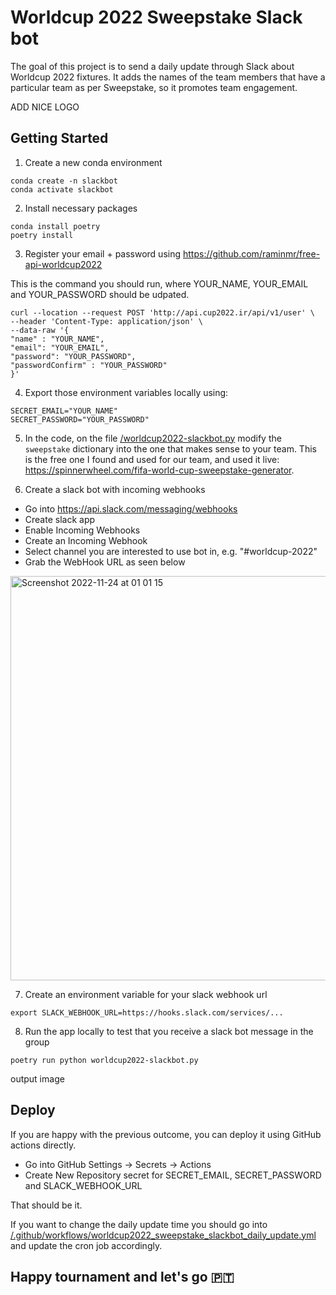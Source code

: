 # Worldcup 2022 Sweepstake Slack bot

The goal of this project is to send a daily update through Slack about Worldcup 2022 fixtures. It adds the names of the team members that have a particular team as per Sweepstake, so it promotes team engagement.

ADD NICE LOGO

## Getting Started

1. Create a new conda environment

```
conda create -n slackbot
conda activate slackbot
```

2. Install necessary packages

```
conda install poetry
poetry install
```

3. Register your email + password using https://github.com/raminmr/free-api-worldcup2022

This is the command you should run, where YOUR_NAME, YOUR_EMAIL and YOUR_PASSWORD should be udpated.
```
curl --location --request POST 'http://api.cup2022.ir/api/v1/user' \
--header 'Content-Type: application/json' \
--data-raw '{
"name" : "YOUR_NAME",
"email": "YOUR_EMAIL",
"password": "YOUR_PASSWORD",
"passwordConfirm" : "YOUR_PASSWORD"
}'
```

4. Export those environment variables locally using:
```
SECRET_EMAIL="YOUR_NAME"
SECRET_PASSWORD="YOUR_PASSWORD"
```

5. In the code, on the file [/worldcup2022-slackbot.py](/worldcup2022-slackbot.py) modify the `sweepstake` dictionary into the one that makes sense to your team. This is the free one I found and used for our team, and used it live: https://spinnerwheel.com/fifa-world-cup-sweepstake-generator.

6. Create a slack bot with incoming webhooks

* Go into https://api.slack.com/messaging/webhooks
* Create slack app
* Enable Incoming Webhooks
* Create an Incoming Webhook
* Select channel you are interested to use bot in, e.g. "#worldcup-2022"
* Grab the WebHook URL as seen below

<img width="647" alt="Screenshot 2022-11-24 at 01 01 15" src="https://user-images.githubusercontent.com/25267873/203671393-bcb76402-af8c-4343-b1a5-f41d22aae6a8.png">

7. Create an environment variable for your slack webhook url

```
export SLACK_WEBHOOK_URL=https://hooks.slack.com/services/...
```

8. Run the app locally to test that you receive a slack bot message in the group
```
poetry run python worldcup2022-slackbot.py
```

output image

## Deploy

If you are happy with the previous outcome, you can deploy it using GitHub actions directly.

* Go into GitHub Settings -> Secrets -> Actions
* Create New Repository secret for SECRET_EMAIL, SECRET_PASSWORD and SLACK_WEBHOOK_URL

That should be it.

If you want to change the daily update time you should go into [/.github/workflows/worldcup2022_sweepstake_slackbot_daily_update.yml](/.github/workflows/worldcup2022_sweepstake_slackbot_daily_update.yml) and update the cron job accordingly.

## Happy tournament and let's go 🇵🇹

